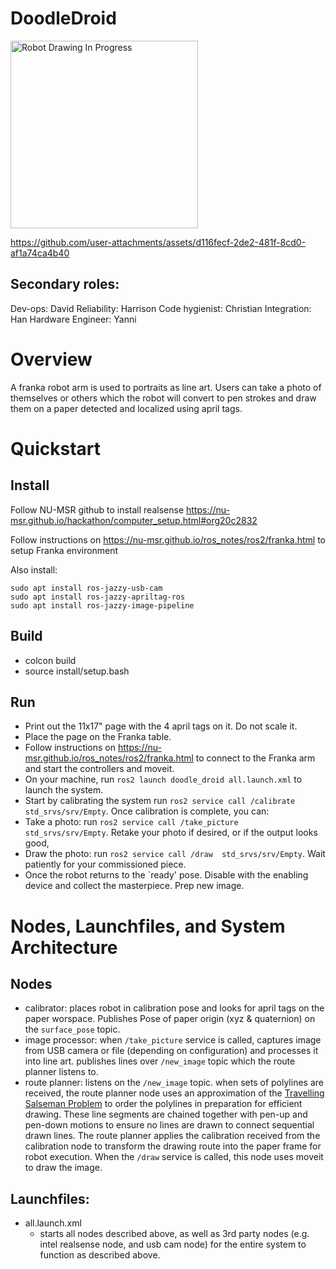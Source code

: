# DoodleDroid
<img src="IMG_0814.HEIC" alt="Robot Drawing In Progress" width="300">

https://github.com/user-attachments/assets/d116fecf-2de2-481f-8cd0-af1a74ca4b40

## Secondary roles:
Dev-ops:  David
Reliability: Harrison
Code hygienist: Christian
Integration: Han
Hardware Engineer: Yanni

# Overview
A franka robot arm is used to portraits as line art. Users can take a photo of themselves or others which the robot will convert to pen strokes and draw them on a paper detected and localized using april tags.

# Quickstart
## Install
Follow NU-MSR github to install realsense
https://nu-msr.github.io/hackathon/computer_setup.html#org20c2832

Follow instructions on https://nu-msr.github.io/ros_notes/ros2/franka.html to setup Franka environment

Also install:
```
sudo apt install ros-jazzy-usb-cam
sudo apt install ros-jazzy-apriltag-ros
sudo apt install ros-jazzy-image-pipeline
```

## Build
- colcon build
- source install/setup.bash
## Run
- Print out the 11x17" page with the 4 april tags on it. Do not scale it.
- Place the page on the Franka table.
- Follow instructions on https://nu-msr.github.io/ros_notes/ros2/franka.html to connect to the Franka arm and start the controllers and moveit.
- On your machine, run `ros2 launch doodle_droid all.launch.xml` to launch the system.
- Start by calibrating the system run `ros2 service call /calibrate  std_srvs/srv/Empty`. Once calibration is complete, you can:
- Take a photo: run `ros2 service call /take_picture  std_srvs/srv/Empty`. Retake your photo if desired, or if the output looks good,
- Draw the photo: run `ros2 service call /draw  std_srvs/srv/Empty`. Wait patiently for your commissioned piece.
- Once the robot returns to the `ready' pose. Disable with the enabling device and collect the masterpiece. Prep new image.


# Nodes, Launchfiles, and System Architecture
## Nodes
- calibrator: places robot in calibration pose and looks for april tags on the paper worspace. Publishes Pose of paper origin (xyz & quaternion) on the `surface_pose` topic.
- image processor: when `/take_picture` service is called, captures image from USB camera or file (depending on configuration) and processes it into line art. publishes lines over `/new_image` topic which the route planner listens to.
- route planner: listens on the `/new_image` topic. when sets of polylines are received, the route planner node uses an approximation of the [Travelling Salseman Problem](https://en.wikipedia.org/wiki/Travelling_salesman_problem) to order the polylines in preparation for efficient drawing. These line segments are chained together with pen-up and pen-down motions to ensure no lines are drawn to connect sequential drawn lines. The route planner applies the calibration received from the calibration node to transform the drawing route into the paper frame for robot execution. When the `/draw` service is called, this node uses moveit to draw the image. 
## Launchfiles:
- all.launch.xml
    -  starts all nodes described above, as well as 3rd party nodes (e.g. intel realsense node,  and usb cam node) for the entire system to function as described above.
